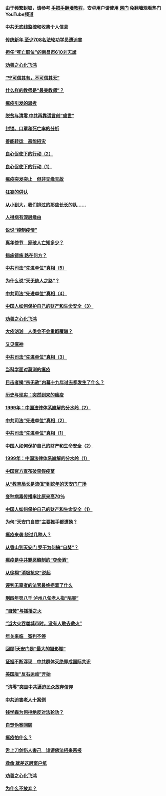 #### 由于频繁封锁，请参考 [手把手翻墙教程](https://github.com/gfw-breaker/guides/wiki/)，安卓用户请使用 [网门](https://github.com/gfw-breaker/nogfw/blob/master/dl.md?t=03160101) 免翻墙观看热门YouTube频道 

#### [中共无底线监控和收集个人信息](../pages/19/422039.md?t=03160101) 

#### [传统新年 至少708名法轮功学员遭迫害](../pages/19/421946.md?t=03160101) 

#### [担任“死亡职位”的南昌市610刘志斌](../pages/19/421957.md?t=03160101) 

#### [劝善之心化飞鸿](../pages/19/421164.md?t=03160101) 

#### [“宁可信其有，不可信其无”](../pages/19/421691.md?t=03160101) 

#### [什么样的教师是“最美教师”？](../pages/19/421755.md?t=03160101) 

#### [瘟疫引发的思考](../pages/19/421594.md?t=03160101) 

#### [脱贫与清零 中共再靠谎言创“盛世”](../pages/19/421590.md?t=03160101) 

#### [封锁、口罩和死亡率的分析](../pages/19/421495.md?t=03160101) 

#### [善能转运　恶能招灾](../pages/19/421334.md?t=03160101) 

#### [良心促使下的行动（2）](../pages/19/421361.md?t=03160101) 

#### [良心促使下的行动（1）](../pages/19/421302.md?t=03160101) 

#### [瘟疫突发突止　但非无缘无故](../pages/19/421281.md?t=03160101) 

#### [狂妄的供认](../pages/19/421199.md?t=03160101) 

#### [从小到大，我们排过的那些长长的队……](../pages/19/421243.md?t=03160101) 

#### [人得病有深层缘由](../pages/19/420864.md?t=03160101) 

#### [说说“控制疫情”](../pages/19/420831.md?t=03160101) 

#### [离年傍节　家破人亡知多少？](../pages/19/420563.md?t=03160101) 

#### [措施错施  路在何方？](../pages/19/420076.md?t=03160101) 

#### [中共司法“先进单位”真相（5）](../pages/19/419453.md?t=03160101) 

#### [为什么说“天无绝人之路”？](../pages/19/419618.md?t=03160101) 

#### [中共司法“先进单位”真相（4）](../pages/19/419452.md?t=03160101) 

#### [中国人如何保护自己的财产和生命安全（3）](../pages/19/419405.md?t=03160101) 

#### [劝善之心化飞鸿](../pages/19/418758.md?t=03160101) 

#### [大疫汹汹　人类会不会重蹈覆辙？](../pages/19/419691.md?t=03160101) 

#### [又见瘟神](../pages/19/419225.md?t=03160101) 

#### [中共司法“先进单位”真相（3）](../pages/19/419451.md?t=03160101) 

#### [当科学面对莫测的瘟疫](../pages/19/419625.md?t=03160101) 

#### [目击者揭“杀无赦”内幕十九年过去都发生了什么？](../pages/19/419617.md?t=03160101) 

#### [历史与现实：突然到来的瘟疫](../pages/19/419619.md?t=03160101) 

#### [1999年：中国法律体系崩解的分水岭（2）](../pages/19/419455.md?t=03160101) 

#### [中共司法“先进单位”真相（2）](../pages/19/419450.md?t=03160101) 

#### [中共司法“先进单位”真相（1）](../pages/19/419449.md?t=03160101) 

#### [中国人如何保护自己的财产和生命安全（2）](../pages/19/419404.md?t=03160101) 

#### [1999年：中国法律体系崩解的分水岭（1）](../pages/19/419454.md?t=03160101) 

#### [中国官方宣布破获假疫苗](../pages/19/419504.md?t=03160101) 

#### [从“教育局长是流氓”到蛇年的天安门广场](../pages/19/419470.md?t=03160101) 

#### [变种病毒传播率比原来高70％](../pages/19/419456.md?t=03160101) 

#### [中国人如何保护自己的财产和生命安全（1）](../pages/19/419403.md?t=03160101) 

#### [为何“天安门自焚”主要推手都遭殃？](../pages/19/419348.md?t=03160101) 

#### [瘟疫来袭 绕过几种人？](../pages/19/419349.md?t=03160101) 

#### [从香山到天安门 罗干为何搞“自焚”？](../pages/19/419270.md?t=03160101) 

#### [瘟疫是中共罪恶酿制的“夺命酒”](../pages/19/419223.md?t=03160101) 

#### [从徐栩“消极抗灾”说起](../pages/19/419224.md?t=03160101) 

#### [诬判无辜者的法官最终捞着了什么](../pages/19/419268.md?t=03160101) 

#### [刑四年罚八千 泸州八旬老人指“陷害”](../pages/19/419232.md?t=03160101) 

#### [“自焚”与插播之火](../pages/19/419226.md?t=03160101) 

#### [“当大火吞噬城市时，没有人敢去救火”](../pages/19/419077.md?t=03160101) 

#### [年关来临　冤判不停](../pages/19/419093.md?t=03160101) 

#### [回顾|天安门是“最大的摄影棚”](../pages/19/380866.md?t=03160101) 

#### [证据不断浮现　中共群体灭绝罪成国际共识](../pages/19/419031.md?t=03160101) 

#### [美国版“反右运动”开始](../pages/19/419030.md?t=03160101) 

#### [“清零”突显中共逼迫民众放弃信仰](../pages/19/418995.md?t=03160101) 

#### [中共迫害老人十案例](../pages/19/418831.md?t=03160101) 

#### [钱学森为何拒绝反对法轮功？](../pages/19/418905.md?t=03160101) 

#### [自焚伪案回顾](../pages/19/418799.md?t=03160101) 

#### [瘟疫怕什么？](../pages/19/418800.md?t=03160101) 

#### [舌上刀剑伤人害己　诽谤佛法招来恶报](../pages/19/418731.md?t=03160101) 

#### [救命 就差这层窗户纸](../pages/19/418706.md?t=03160101) 

#### [劝善之心化飞鸿](../pages/19/416766.md?t=03160101) 

#### [为什么不放弃？](../pages/19/418691.md?t=03160101) 

